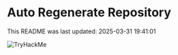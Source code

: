 # Auto Regenerate Repository

This README was last updated: 2025-03-31 19:41:01

 ![TryHackMe](https://tryhackme.com/badge/533634)